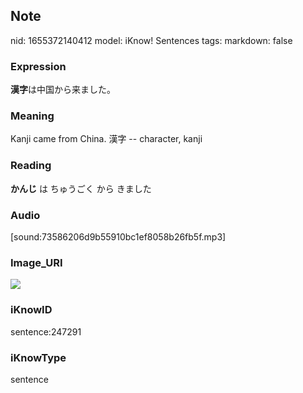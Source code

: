 ## Note
nid: 1655372140412
model: iKnow! Sentences
tags: 
markdown: false

### Expression
<b>漢字</b>は中国から来ました。

### Meaning
Kanji came from China.
漢字 -- character, kanji

### Reading
<b>かんじ</b> は ちゅうごく から きました

### Audio
[sound:73586206d9b55910bc1ef8058b26fb5f.mp3]

### Image_URI
<img src="7d1864ca1b65fa630af3191843a89d48.jpg">

### iKnowID
sentence:247291

### iKnowType
sentence
